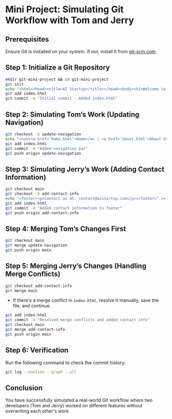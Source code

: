 # Mini Project: Simulating Git Workflow with Tom and Jerry

## Prerequisites
Ensure Git is installed on your system. If not, install it from [git-scm.com](https://git-scm.com/).

## Step 1: Initialize a Git Repository
```bash
mkdir git-mini-project && cd git-mini-project
git init
echo "<html><head><title>AI Startup</title></head><body><h1>Welcome to AI Startup</h1></body></html>" > index.html
git add index.html
git commit -m "Initial commit - Added index.html"
```

## Step 2: Simulating Tom’s Work (Updating Navigation)
```bash
git checkout -b update-navigation
echo "<nav><a href='home.html'>Home</a> | <a href='about.html'>About Us</a> | <a href='services.html'>Services</a> | <a href='contact.html'>Contact</a></nav>" >> index.html
git add index.html
git commit -m "Added navigation bar"
git push origin update-navigation
```

## Step 3: Simulating Jerry’s Work (Adding Contact Information)
```bash
git checkout main
git checkout -b add-contact-info
echo "<footer><p>Contact us at: contact@aistartup.com</p></footer>" >> index.html
git add index.html
git commit -m "Added contact information to footer"
git push origin add-contact-info
```

## Step 4: Merging Tom’s Changes First
```bash
git checkout main
git merge update-navigation
git push origin main
```

## Step 5: Merging Jerry’s Changes (Handling Merge Conflicts)
```bash
git checkout add-contact-info
git merge main
```
- If there's a merge conflict in `index.html`, resolve it manually, save the file, and continue.
```bash
git add index.html
git commit -m "Resolved merge conflicts and added contact info"
git checkout main
git merge add-contact-info
git push origin main
```

## Step 6: Verification
Run the following command to check the commit history:
```bash
git log --oneline --graph --all
```

## Conclusion
You have successfully simulated a real-world Git workflow where two developers (Tom and Jerry) worked on different features without overwriting each other's work.
